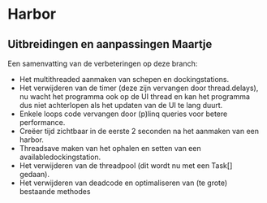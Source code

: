 # Harbor
## Uitbreidingen en aanpassingen Maartje

Een samenvatting van de verbeteringen op deze branch:

* Het multithreaded aanmaken van schepen en dockingstations.
* Het verwijderen van de timer (deze zijn vervangen door thread.delays), nu wacht het programma ook op de UI thread en kan het programma dus niet achterlopen als het updaten van de UI te lang duurt. 
* Enkele loops code vervangen door (p)linq queries voor betere performance.
* Creëer tijd zichtbaar in de eerste 2 seconden na het aanmaken van een harbor.
* Threadsave maken van het ophalen en setten van een availabledockingstation.
* Het verwijderen van de threadpool (dit wordt nu met een Task[] gedaan).
* Het verwijderen van deadcode en optimaliseren van (te grote) bestaande methodes
